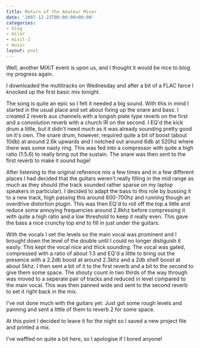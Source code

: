 ```yaml
---
title: Return of the Amateur Mixer
date: '2007-12-23T00:00:00+00:00'
categories:
- blog
- milar
- mixit-2
- music
layout: post
---
```


Well, another MiXiT event is upon us, and I thought it would be nice to blog my progress again.

I downloaded the multitracks on Wednesday and after a bit of a FLAC farce I knocked up the first basic mix tonight.

The song is quite an epic so I felt it needed a big sound. With this in mind I started in the usual place and set about fixing up the snare and bass. I created 2 reverb aux channels with a longish plate type reverb on the first and a convolution reverb with a church IR on the second. I EQ'd the kick drum a little, but it didn't need much as it was already sounding pretty good on it's own. The snare drum, however, required quite a bit of boost (about 10db) at around 2.6k upwards and I notched out around 6db at 520hz where there was some nasty ring. This was fed into a compressor with quite a high ratio (1:5.6) to really bring out the sustain. The snare was then sent to the first reverb to make it sound huge!

After listening to the original reference mix a few times and in a few different places I had decided that the guitars weren't really filling in the mid range as much as they should (the track sounded rather sparse on my laptop speakers in particular). I decided to adapt the bass to this role by bussing it to a new track, high passing this around 600-700hz and running though an overdrive distortion plugin. This was then EQ'd to roll off the top a little and reduce some annoying frequencies around 2.8khz before compressing it with quite a high ratio and a low threshold to keep it really even. This gave the bass a nice crunchy top end to fill in just under the guitars.

With the vocals I set the levels so the main vocal was prominent and I brought down the level of the double until I could no longer distiguish it easily. This kept the vocal nice and thick sounding. The vocal was gated, compressed with a ratio of about 1:3 and EQ'd a little to bring out the presence with a 2.2db boost at around 2.3khz and a 2db shelf boost at about 5khz. I then sent a bit of it to the first reverb and a bit to the second to give them some space. The shouty count in two thirds of the way through was moved to a seperate pair of tracks and reduced in level compared to the main vocal. This was then panned wide and sent to the second reverb to set it right back in the mix.

I've not done much with the guitars yet. Just got some rough levels and panning and sent a little of them to reverb 2 for some space.

At this point I decided to leave it for the night so I saved a new project file and printed a mix.

I've waffled on quite a bit here, so I apologise if I bored anyone!




